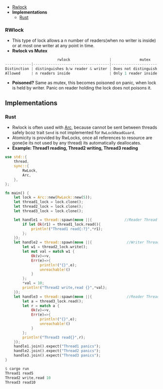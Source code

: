 - [Rwlock](#rwl)
- **Implementations**
  - [Rust](#ru)

<a name=rwl></a>
### RWlock
- This type of lock allows a n number of readers(when no writer is inside) or at most one writer at any point in time.
- **Rwlock vs Mutex**
```c
                        rwlock                  |             mutex
------------|-----------------------------------|--------------------- 
Distinction | distinguishes b/w reader & writer | Does not distinguish between readers or writers that acquire the lo
Allowed     | n readers inside                  | Only 1 reader inside CS.            
```
- **Poisoned?** Same as mutex, this becomes poisoned on panic, when lock is held by writer. Panic on reader holding the lock does not poisons it.

## Implementations
### Rust
- Rwlock is often used with [Arc](/Languages/Programming_Languages/Rust/Threading/), because cannot be sent between threads safely bcoz trait `Send` is not implemented for `RwLockReadGuard`.
- Atomicity is provided by RwLocks, once all references to resource are gone(ie its not used by any thread) its automatically deallocates.
- **Example: Thread1 reading, Thread2 writing, Thread3 reading**
```rs
use std::{
    thread,
    sync::{
        RwLock,
        Arc,
    },
};

fn main() {
    let lock = Arc::new(RwLock::new(5));
    let thread1_lock = lock.clone();
    let thread2_lock = lock.clone();
    let thread3_lock = lock.clone();

    let handle1 = thread::spawn(move ||{               //Reader Thread
        if let Ok(r1) = thread1_lock.read(){
            println!("Thread1 read{:?}",*r1);    
        };
    });
    let handle2 = thread::spawn(move ||{                //Writer Thread
        let w1 = thread2_lock.write();
        let mut val = match w1 {
            Ok(v)=>v,
            Err(e)=>{
                println!("{}",e);
                unreachable!()
            }
        };
        *val = 10;
        println!("Thread2 write,read {}",*val);
    });
    let handle3 = thread::spawn(move ||{                //Reader Thread
        let a = thread3_lock.read();
        let r = match a {
            Ok(v)=>v,
            Err(e)=>{
                println!("{}",e);
                unreachable!()
            }
        };
        println!("Thread3 read{}",r);
    });
    handle1.join().expect("Thread1 panics");
    handle2.join().expect("Thread2 panics");
    handle3.join().expect("Thread3 panics");
}

$ cargo run
Thread1 read5
Thread2 write,read 10
Thread3 read10
```
